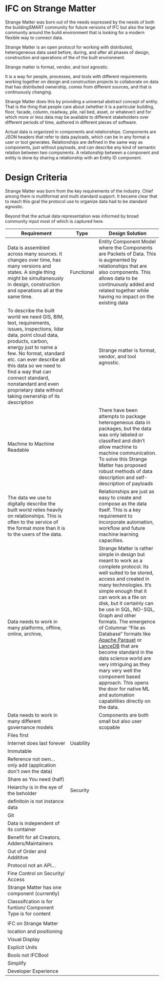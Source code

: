 # IFC on Strange Matter

Strange Matter was born out of the needs expressed by the needs of both the buildingSMART community for future versions of IFC but also the large community around the build environment that is looking for a modern flexible way to connect data.

Strange Matter is an open protocol for working with distributed, heterogeneous data used before, during, and after all phases of design, construction and operations of the of the built environment.

Strange matter is format, vendor, and tool agnostic.

It is a way for people, processes, and tools with different requirements working together on design and construction projects to collaborate on data that has distributed ownership, comes from different sources, and that is continuously changing.

Strange Matter does this by providing a universal abstract concept of entity. That is the thing that people care about (whether it is a particular building, floor, facade, column, roadway, pile, rail bed, asset, or whatever) and for which more or less data may be available to different stakeholders over different periods of time, authored in different pieces of software.

Actual data is organized in components and relationships. Components are JSON headers that refer to data payloads, which can be in any format a user or tool generates. Relationships are defined in the same way as components, just without payloads, and can describe any kind of semantic relation between two components. A relationship between a component and entity is done by sharing a relationship with an Entity ID component.

# Design Criteria

Strange Matter was born from the key requirements of the industry. Chief among them is multiformat and multi standard support. It became clear that to reach this goal the protocol use to organize data had to be standard agnostic.

Beyond that the actual data representation was informed by broad community input most of which is captured here.

| **Requirement**                                                                                                                                                                                                                                                                                                                                                  | **Type**   | **Design Solution**                                                                                                                                                                                                                                                                                                                                                                                                                                                                                                                                                                                                                                              |
|------------------------------------------------------------------------------------------------------------------------------------------------------------------------------------------------------------------------------------------------------------------------------------------------------------------------------------------------------------------|------------|------------------------------------------------------------------------------------------------------------------------------------------------------------------------------------------------------------------------------------------------------------------------------------------------------------------------------------------------------------------------------------------------------------------------------------------------------------------------------------------------------------------------------------------------------------------------------------------------------------------------------------------------------------------|
| Data is assembled across many sources. It changes over time, has many versions and states. A single thing might be simultaneously in design, construction and operations all at the same time.                                                                                                                                                                   | Functional | Entity Component Model where the Components are Packets of Data. This is augmented by relationships that are also components. This allows data to be continuously added and related together while having no impact on the existing data                                                                                                                                                                                                                                                                                                                                                                                                                         |
| To describe the built world we need GIS, BIM, text, requirements, issues, inspections, lidar data, point cloud data, products, carbon, energy just to name a few. No format, standard etc. can ever describe all this data so we need to find a way that can connect standard, nonstandard and even proprietary data without taking ownership of its description |            | Strange matter is format, vendor, and tool agnostic.                                                                                                                                                                                                                                                                                                                                                                                                                                                                                                                                                                                                             |
| Machine to Machine Readable                                                                                                                                                                                                                                                                                                                                      |            | There have been attempts to package heterogeneous data in packages, but the data was only labeled or classified and didn’t allow machine to machine communication. To solve this Strange Matter has proposed robust methods of data description and self-description of payloads                                                                                                                                                                                                                                                                                                                                                                                 |
| The data we use to digitally describe the built world relies heavily on relationships. This is often to the service of the format more than it is to the users of the data.                                                                                                                                                                                      |            | Relationships are just as easy to create and compose as the data itself. This is a key requirement to incorporate automation, workflow and future machine learning capacities.                                                                                                                                                                                                                                                                                                                                                                                                                                                                                   |
| Data needs to work in many platforms, offline, online, archive,                                                                                                                                                                                                                                                                                                  |            | Strange Matter is rather simple in design but meant to work as a complete protocol. Its well suited to be stored, access and created in many technologies. It’s simple enough that it can work as a file on disk, but it certainly can be use in SQL, NO-SQL, Graph and other formats.   The emergence of Columnar “File as Database” formats like [Apache Parquet](https://parquet.apache.org/) or [LanceDB](https://lancedb.github.io/lance/) that are become standard in the data science world are very intriguing as they mary very well the component based approach. This opens the door for native ML and automation capabilities directly on the data.  |
| Data needs to work in many different governance models                                                                                                                                                                                                                                                                                                           |            | Components are both small but also user scopable                                                                                                                                                                                                                                                                                                                                                                                                                                                                                                                                                                                                                 |
| Files first                                                                                                                                                                                                                                                                                                                                                      |            |                                                                                                                                                                                                                                                                                                                                                                                                                                                                                                                                                                                                                                                                  |
| Internet does last forever                                                                                                                                                                                                                                                                                                                                       | Usability  |                                                                                                                                                                                                                                                                                                                                                                                                                                                                                                                                                                                                                                                                  |
| Immutable                                                                                                                                                                                                                                                                                                                                                        |            |                                                                                                                                                                                                                                                                                                                                                                                                                                                                                                                                                                                                                                                                  |
| Reference not own… only add (application don't own the data)                                                                                                                                                                                                                                                                                                     |            |                                                                                                                                                                                                                                                                                                                                                                                                                                                                                                                                                                                                                                                                  |
| Share as You need (half)                                                                                                                                                                                                                                                                                                                                         |            |                                                                                                                                                                                                                                                                                                                                                                                                                                                                                                                                                                                                                                                                  |
| Heiarchy is in the eye of the beholder                                                                                                                                                                                                                                                                                                                           | Security   |                                                                                                                                                                                                                                                                                                                                                                                                                                                                                                                                                                                                                                                                  |
| definitoin is not instance data                                                                                                                                                                                                                                                                                                                                  |            |                                                                                                                                                                                                                                                                                                                                                                                                                                                                                                                                                                                                                                                                  |
| Git                                                                                                                                                                                                                                                                                                                                                              |            |                                                                                                                                                                                                                                                                                                                                                                                                                                                                                                                                                                                                                                                                  |
| Data is independent of its container                                                                                                                                                                                                                                                                                                                             |            |                                                                                                                                                                                                                                                                                                                                                                                                                                                                                                                                                                                                                                                                  |
| Benefit for all Creators, Adders/Maintainers                                                                                                                                                                                                                                                                                                                     |            |                                                                                                                                                                                                                                                                                                                                                                                                                                                                                                                                                                                                                                                                  |
| Out of Order and Addititve                                                                                                                                                                                                                                                                                                                                       |            |                                                                                                                                                                                                                                                                                                                                                                                                                                                                                                                                                                                                                                                                  |
| Protocol not an API…                                                                                                                                                                                                                                                                                                                                             |            |                                                                                                                                                                                                                                                                                                                                                                                                                                                                                                                                                                                                                                                                  |
| Fine Control on Security/ Access                                                                                                                                                                                                                                                                                                                                 |            |                                                                                                                                                                                                                                                                                                                                                                                                                                                                                                                                                                                                                                                                  |
| Strange Matter has one component (currently)                                                                                                                                                                                                                                                                                                                     |            |                                                                                                                                                                                                                                                                                                                                                                                                                                                                                                                                                                                                                                                                  |
| Classsifcation is for funtion/ Component Type is for content                                                                                                                                                                                                                                                                                                     |            |                                                                                                                                                                                                                                                                                                                                                                                                                                                                                                                                                                                                                                                                  |
|                                                                                                                                                                                                                                                                                                                                                                  |            |                                                                                                                                                                                                                                                                                                                                                                                                                                                                                                                                                                                                                                                                  |
| IFC on Strange Matter                                                                                                                                                                                                                                                                                                                                            |            |                                                                                                                                                                                                                                                                                                                                                                                                                                                                                                                                                                                                                                                                  |
| location and positioning                                                                                                                                                                                                                                                                                                                                         |            |                                                                                                                                                                                                                                                                                                                                                                                                                                                                                                                                                                                                                                                                  |
| Visual Display                                                                                                                                                                                                                                                                                                                                                   |            |                                                                                                                                                                                                                                                                                                                                                                                                                                                                                                                                                                                                                                                                  |
| Explicit Units                                                                                                                                                                                                                                                                                                                                                   |            |                                                                                                                                                                                                                                                                                                                                                                                                                                                                                                                                                                                                                                                                  |
| Bools not IFCBool                                                                                                                                                                                                                                                                                                                                                |            |                                                                                                                                                                                                                                                                                                                                                                                                                                                                                                                                                                                                                                                                  |
| Simplify                                                                                                                                                                                                                                                                                                                                                         |            |                                                                                                                                                                                                                                                                                                                                                                                                                                                                                                                                                                                                                                                                  |
| Developer Experience                                                                                                                                                                                                                                                                                                                                             |            |                                                                                                                                                                                                                                                                                                                                                                                                                                                                                                                                                                                                                                                                  |
